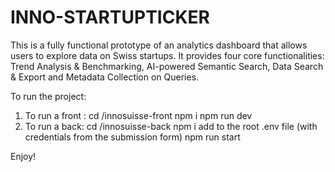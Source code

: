# INNO-STARTUPTICKER

This is a fully functional prototype of an analytics dashboard that allows users to explore data on Swiss startups. It provides four core functionalities: Trend Analysis & Benchmarking, AI-powered Semantic Search, Data Search & Export and Metadata Collection on Queries.

To run the project:
1. To run a front :
    cd /innosuisse-front
    npm i
    npm run dev
2. To run a back:
    cd /innosuisse-back
    npm i
    add to the root .env file (with credentials from the submission form)
    npm run start

Enjoy!
